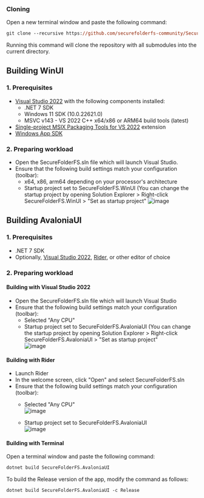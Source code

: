 ### Cloning

Open a new terminal window and paste the following command:
```ps
git clone --recursive https://github.com/securefolderfs-community/SecureFolderFS.git
```
Running this command will clone the repository with all submodules into the current directory.

## Building WinUI
### 1. Prerequisites
- [Visual Studio 2022](https://visualstudio.microsoft.com/vs/) with the following components installed:
  - .NET 7 SDK
  - Windows 11 SDK (10.0.22621.0)
  - MSVC v143 - VS 2022 C++ x64/x86 or ARM64 build tools (latest)
- [Single-project MSIX Packaging Tools for VS 2022](https://marketplace.visualstudio.com/items?itemName=ProjectReunion.MicrosoftSingleProjectMSIXPackagingToolsDev17) extension
- [Windows App SDK](https://learn.microsoft.com/en-us/windows/apps/windows-app-sdk/downloads#current-releases)

### 2. Preparing workload
- Open the SecureFolderFS.sln file which will launch Visual Studio.
- Ensure that the following build settings match your configuration (toolbar):
  - x64, x86, arm64 depending on your processor's architecture
  - Startup project set to SecureFolderFS.WinUI (You can change the startup project by opening Solution Explorer > Right-click SecureFolderFS.WinUI > "Set as startup project"
  ![image](https://user-images.githubusercontent.com/53011783/216186419-aed03f32-565a-469d-9815-b7ea9206bf57.png)
  
## Building AvaloniaUI

### 1. Prerequisites
- .NET 7 SDK
- Optionally, [Visual Studio 2022](https://visualstudio.microsoft.com/vs/), [Rider](https://www.jetbrains.com/rider), or other editor of choice

### 2. Preparing workload
#### Building with Visual Studio 2022
  - Open the SecureFolderFS.sln file which will launch Visual Studio
  - Ensure that the following build settings match your configuration (toolbar):
    - Selected "Any CPU"
    - Startup project set to SecureFolderFS.AvaloniaUI (You can change the startup project by opening Solution Explorer > Right-click SecureFolderFS.AvaloniaUI > "Set as startup project"<br/>
    ![image](https://user-images.githubusercontent.com/53011783/216189292-474db056-0e3b-419d-baae-e86e27b7a7e7.png)
  
#### Building with Rider
  - Launch Rider
  - In the welcome screen, click "Open" and select SecureFolderFS.sln
  - Ensure that the following build settings match your configuration (toolbar):
    - Selected "Any CPU"<br/>
    ![image](https://github.com/securefolderfs-community/SecureFolderFS/assets/79316397/52f671bc-5c37-4d82-b1fa-f4fb53ada8ef)

    - Startup project set to SecureFolderFS.AvaloniaUI<br/>
    ![image](https://github.com/securefolderfs-community/SecureFolderFS/assets/79316397/3a26ba05-db0a-4d1d-ae08-0d5f16072092)
#### Building with Terminal

Open a terminal window and paste the following command:
```ps
dotnet build SecureFolderFS.AvaloniaUI
```

To build the Release version of the app, modify the command as follows:
```ps
dotnet build SecureFolderFS.AvaloniaUI -c Release
```
